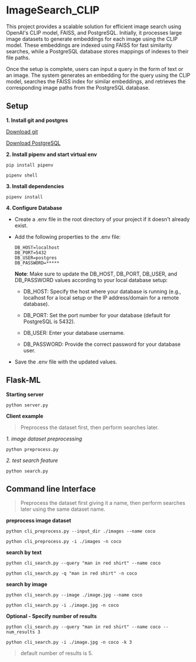 # ImageSearch_CLIP
This project provides a scalable solution for efficient image search using OpenAI's CLIP model, FAISS, and PostgreSQL. Initially, it processes large image datasets to generate embeddings for each image using the CLIP model. These embeddings are indexed using FAISS for fast similarity searches, while a PostgreSQL database stores mappings of indexes to their file paths.

Once the setup is complete, users can input a query in the form of text or an image. The system generates an embedding for the query using the CLIP model, searches the FAISS index for similar embeddings, and retrieves the corresponding image paths from the PostgreSQL database.

## Setup
**1. Install git and postgres**

[Download git](https://git-scm.com/downloads)


[Download PostgreSQL](https://www.postgresql.org/download/)


**2. Install pipenv and start virtual env**
```
pip install pipenv
```
```
pipenv shell
```
**3. Install dependencies**
```
pipenv install
```
**4. Configure Database**

- Create a .env file in the root directory of your project if it doesn't already exist.

- Add the following properties to the .env file:
  ```
  DB_HOST=localhost
  DB_PORT=5432
  DB_USER=postgres
  DB_PASSWORD=*****
  ```
  **Note**: Make sure to update the DB_HOST, DB_PORT, DB_USER, and DB_PASSWORD values according to your local database setup:
  
    - DB_HOST: Specify the host where your database is running (e.g., localhost for a local setup or the IP address/domain for a remote database).
  
    - DB_PORT: Set the port number for your database (default for PostgreSQL is 5432).
  
    - DB_USER: Enter your database username.
  
    - DB_PASSWORD: Provide the correct password for your database user.

- Save the .env file with the updated values.

## Flask-ML

**Starting server**
```
python server.py
```
**Client example**
> Preprocess the dataset first, then perform searches later.

*1. image dataset preprocessing*
```
python preprocess.py
```

*2. test search feature*
```
python search.py
```
## Command line Interface
> Preprocess the dataset first giving it a name, then perform searches later using the same dataset name.

**preprocess image dataset**
```
python cli_preprocess.py --input_dir ./images --name coco
```
```
python cli_preprocess.py -i ./images -n coco
```

**search by text**
```
python cli_search.py --query "man in red shirt" --name coco
```
```
python cli_search.py -q "man in red shirt" -n coco
```

**search by image**
```
python cli_search.py --image ./image.jpg --name coco
```
```
python cli_search.py -i ./image.jpg -n coco
```

**Optional - Specify number of results**
```
python cli_search.py --query "man in red shirt" --name coco --num_results 3
```
```
python cli_search.py -i ./image.jpg -n coco -k 3
```
> default number of results is 5.
